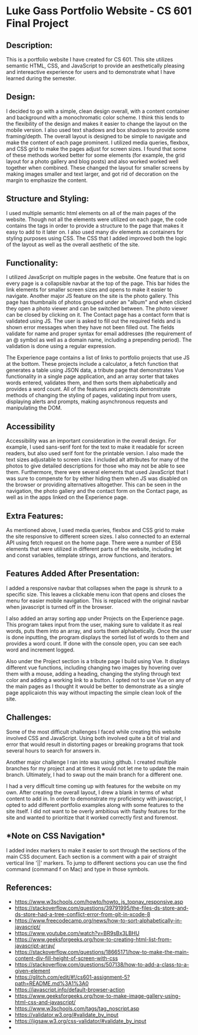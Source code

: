 <h1>Luke Gass Portfolio Website - CS 601 Final Project</h1>

<h2>Description:</h2>
    <p>This is a portfolio website I have created for CS 601. This site utilizes semantic HTML, CSS, and JavaScript to provide an aesthetically pleasing and intereactive experience for users and to demonstrate what I have learned during the semester.</p>

<h2>Design:</h2>
    <p> I decided to go with a simple, clean design overall, with a content container and background with a monochromatic color scheme. I think this lends to the flexibility of the design and makes it easier to change the layout on the mobile version. I also used text shadows and box shadows to provide some framing/depth. The overall layout is designed to be simple to navigate and make the content of each page prominent. I utilized media queries, flexbox, and CSS grid to make the pages adjust for screen sizes. I found that some of these methods worked better for some elements (for example, the grid layout for a photo gallery and blog posts) and also worked worked well together when combined. These changed the layout for smaller screens by making images smaller and text larger, and got rid of decoration on the margin to emphasize the content.</p>

<h2>Structure and Styling:</h2>
    <p>I used multiple semantic html elements on all of the main pages of the website. Though not all the elements were utilized on each page, the code contains the tags in order to provide a structure to the page that makes it easy to add to it later on. I also used many div elements as containers for styling purposes using CSS. The CSS that I added improved both the logic of the layout as well as the overall aesthetic of the site.</p>

<h2>Functionality:</h2>
    <p>I utilized JavaScript on multiple pages in the website. One feature that is on every page is a collapsible navbar at the top of the page. This bar hides the link elements for smaller screen sizes and opens to make it easier to navigate. Another major JS feature on the site is the photo gallery. This page has thumbnails of photos grouped under an "album" and when clicked they open a photo viewer and can be switched between. The photo viewer can be closed by clicking on it. The Contact page has a contact form that is validated using JS. The user is asked to fill out the required fields and is shown error messages when they have not been filled out. The fields validate for name and proper syntax for email addresses (the requirement of an @ symbol as well as a domain name, including a prepending period). The validation is done using a regular expression.</p>
    <p>The Experience page contains a list of links to portfolio projects that use JS at the bottom. These projects include a calculator, a fetch function that generates a table using JSON data, a tribute page that demonstrates Vue functionality in a single page application, and an array sorter that takes words entered, validates them, and then sorts them alphabetically and provides a word count. All of the features and projects demonstrate methods of changing the styling of pages, validating input from users, displaying alerts and prompts, making asynchronous requests and manipulating the DOM.</p>

<h2>Accessibility</h2>
    <p>Accessibility was an important consideration in the overall design. For example, I used sans-serif font for the text to make it readable for screen readers, but also used serif font for the printable version. I also made the text sizes adjustable to screen size. I included alt attributes for many of the photos to give detailed descriptions for those who may not be able to see them. Furthermore, there were several elements that used JavaScript that I was sure to compenste for by either hiding them when JS was disabled on the browser or providing alternatives altogether. This can be seen in the navigation, the photo gallery and the contact form on the Contact page, as well as in the apps linked on the Experience page.</p> 

<h2>Extra Features:</h2>
    <p>As mentioned above, I used media queries, flexbox and CSS grid to make the site responsive to different screen sizes. I also connected to an external API using fetch request on the home page. There were a number of ES6 elements that were utilized in different parts of the website, including let and const variables, template strings, arrow functions, and iterators.</p>

<h2>Features Added After Presentation:</h2>
    <p>I added a responsive navbar that collapses when the page is shrunk to a specific size. This leaves a clickable menu icon that opens and closes the menu for easier mobile navigation. This is replaced with the original navbar when javascript is turned off in the browser.</p>
    <p>I also added an array sorting app under Projects on the Experience page. This program takes input from the user, making sure to validate it as real words, puts them into an array, and sorts them alphabetically. Once the user is done inputting, the program displays the sorted list of words to them and provides a word count. If done with the console open, you can see each word and increment logged.</p>
    <p>Also under the Project section is a tribute page I build using Vue. It displays different vue functions, including changing two images by hovering over them with a mouse, adding a heading, changing the styling through text color and adding a working link to a button. I opted not to use Vue on any of the main pages as I thought it would be better to demonstrate as a single page applicaiotn this way without impacting the simple clean look of the site.</p>

<h2>Challenges:</h2>
    <p>Some of the most difficult challenges I faced while creating this website involved CSS and JavaScript. Using both involved quite a bit of trial and error that would result in distorting pages or breaking programs that took several hours to search for answers in.</p>
    <p>Another major challenge I ran into was using github. I created multiple branches for my project and at times it would not let me to update the main branch. Ultimately, I had to swap out the main branch for a different one.</p>
    <p>I had a very difficult time coming up with features for the website on my own. After creating the overall layout, I drew a blank in terms of what content to add in. In order to demonstrate my proficiency with javascript, I opted to add different portfolio examples along with some features to the site itself. I did not want to be overly ambitious with flashy features for the site and wanted to prioritize that it worked correctly first and foremost.</p>

<h2>*Note on CSS Navigation*</h2>
    <p>I added index markers to make it easier to sort through the sections of the main CSS document. Each section is a comment with a pair of straight vertical line '||' markers. To jump to different sections you can use the find command (command f on Mac) and type in those symbols.</p>
   
    

<h2>References:</h2>
    <ul>
        <li><a href="https://www.w3schools.com/howto/howto_js_topnav_responsive.asp">https://www.w3schools.com/howto/howto_js_topnav_responsive.asp</a></li>
        <li><a href="https://stackoverflow.com/questions/39791995/the-files-ds-store-and-ds-store-had-a-tree-conflict-error-from-git-in-xcode-8">https://stackoverflow.com/questions/39791995/the-files-ds-store-and-ds-store-had-a-tree-conflict-error-from-git-in-xcode-8</a></li>
        <li><a href="https://www.freecodecamp.org/news/how-to-sort-alphabetically-in-javascript/">https://www.freecodecamp.org/news/how-to-sort-alphabetically-in-javascript/</a></li>
        <li><a href="https://www.youtube.com/watch?v=BR9sBx3LBHU">https://www.youtube.com/watch?v=BR9sBx3LBHU</a></li>
        <li><a href="https://www.geeksforgeeks.org/how-to-creating-html-list-from-javascript-array/">https://www.geeksforgeeks.org/how-to-creating-html-list-from-javascript-array/</a></li>
        <li><a href="https://stackoverflow.com/questions/18665171/how-to-make-the-main-content-div-fill-height-of-screen-with-css">https://stackoverflow.com/questions/18665171/how-to-make-the-main-content-div-fill-height-of-screen-with-css</a></li>
        <li><a href="https://stackoverflow.com/questions/507138/how-to-add-a-class-to-a-given-element">https://stackoverflow.com/questions/507138/how-to-add-a-class-to-a-given-element</a></li>
        <li><a href="https://glitch.com/edit/#!/cs601-assignment-5?path=README.md%3A1%3A0">https://glitch.com/edit/#!/cs601-assignment-5?path=README.md%3A1%3A0</a></li>
        <li><a href="https://javascript.info/default-browser-action">https://javascript.info/default-browser-action</a></li>
        <li><a href="https://www.geeksforgeeks.org/how-to-make-image-gallery-using-html-css-and-javascript/">https://www.geeksforgeeks.org/how-to-make-image-gallery-using-html-css-and-javascript/</a></li>
        <li><a href="https://www.w3schools.com/tags/tag_noscript.asp">https://www.w3schools.com/tags/tag_noscript.asp</a></li>
        <li><a href="https://validator.w3.org/#validate_by_input">https://validator.w3.org/#validate_by_input</a></li>
        <li><a href="https://jigsaw.w3.org/css-validator/#validate_by_input">https://jigsaw.w3.org/css-validator/#validate_by_input</a></li>
        <li><a
    </ul>
